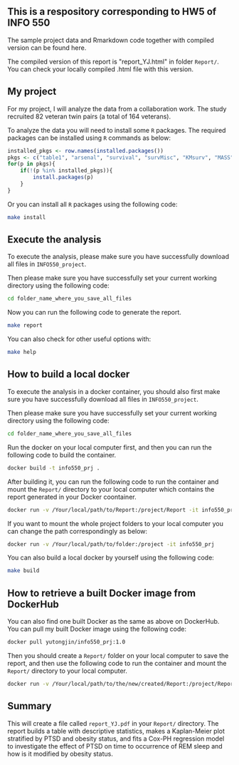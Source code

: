 ## This is a respository corresponding to HW5 of INFO 550

The sample project data and Rmarkdown code together with compiled version can be found here.

The compiled version of this report is "report_YJ.html" in folder `Report/`. You can check your locally compiled .html file with this version.


## My project

For my project, I will analyze the data from a collaboration work. The study recruited 82 veteran twin pairs (a total of 164 veterans).

To analyze the data you will need to install some `R` packages. The required packages can be installed using `R` commands as below:

``` r
installed_pkgs <- row.names(installed.packages())
pkgs <- c("table1", "arsenal", "survival", "survMisc", "KMsurv", "MASS", "bookdown")
for(p in pkgs){
	if(!(p %in% installed_pkgs)){
		install.packages(p)
	}
}
```

Or you can install all `R` packages using the following code:

``` bash
make install
```

## Execute the analysis

To execute the analysis, please make sure you have successfully download all files in `INFO550_project`. 

Then please make sure you have successfully set your current working directory using the following code:

``` bash
cd folder_name_where_you_save_all_files
```


Now you can run the following code to generate the report.

``` bash
make report
```

You can also check for other useful options with:

``` bash
make help
```


## How to build a local docker
 
To execute the analysis in a docker container, you should also first make sure you have successfully download all files in `INFO550_project`. 

Then please make sure you have successfully set your current working directory using the following code:

``` bash
cd folder_name_where_you_save_all_files
```

Run the docker on your local computer first, and then you can run the following code to build the container.

``` bash
docker build -t info550_prj .
```

After building it, you can run the following code to run the container and mount the `Report/` directory to your local computer which contains the report generated in your Docker coontainer. 

``` bash
docker run -v /Your/local/path/to/Report:/project/Report -it info550_prj
```

If you want to mount the whole project folders to your local computer you can change the path correspondingly as below:

``` bash
docker run -v /Your/local/path/to/folder:/project -it info550_prj
```

You can also build a local docker by yourself using the following code:

``` bash
make build
```

## How to retrieve a built Docker image from DockerHub

You can also find one built Docker as the same as above on DockerHub. You can pull my built Docker image using the following code:

``` bash
docker pull yutongjin/info550_prj:1.0
```

Then you should create a `Report/` folder on your local computer to save the report, and then use the following code to run the container and mount the `Report/` directory to your local computer.

``` bash
docker run -v /Your/local/path/to/the/new/created/Report:/project/Report -it yutongjin/info550_prj:1.0
```


## Summary

This will create a file called `report_YJ.pdf` in your `Report/` directory. The report builds a table with descriptive statistics, makes a Kaplan-Meier plot stratified by PTSD and obesity status, and fits a Cox-PH regression model to investigate the effect of PTSD on time to occurrence of REM sleep and how is it modified by obesity status. 

